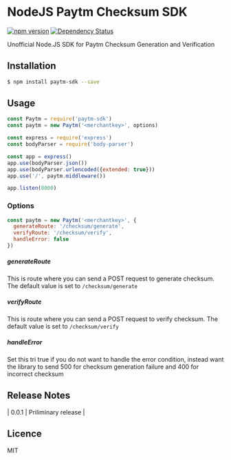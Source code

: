 # NodeJS Paytm Checksum SDK
[![npm version](https://badge.fury.io/js/paytm-sdk.svg)](https://badge.fury.io/js/paytm-sdk) [![Dependency Status](https://gemnasium.com/badges/github.com/saswatds/node-paytm-sdk.svg)](https://gemnasium.com/github.com/saswatds/node-paytm-sdk)


Unofficial Node.JS SDK for Paytm Checksum Generation and Verification

## Installation

```bash
$ npm install paytm-sdk --save
```

## Usage

```js
const Paytm = require('paytm-sdk')
const paytm = new Paytm('<merchantkey>', options)

const express = require('express')
const bodyParser = require('body-parser')

const app = express()
app.use(bodyParser.json())
app.use(bodyParser.urlencoded({extended: true}))
app.use('/', paytm.middleware())

app.listen(8000)
```

### Options

```js
const paytm = new Paytm('<merchantkey>', {
  generateRoute: '/checksum/generate', 
  verifyRoute: '/checksum/verify',
  handleError: false
})
```

##### generateRoute

This is route where you can send a POST request to generate checksum. The default value is set to `/checksum/generate`

##### verifyRoute

This is route where you can send a POST request to verify checksum. The default value is set to `/checksum/verify`

##### handleError 

Set this tri true if you do not want to handle the error condition, instead want the library to send 500 for checksum generation failure and 400 for incorrect checksum


## Release Notes
| 0.0.1 | Priliminary release |

## Licence

MIT